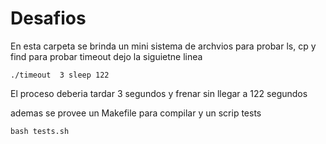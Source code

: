 # Desafios

En esta carpeta se brinda un mini sistema de archvios para probar ls, cp y find
para probar timeout dejo la siguietne linea 

``` 
./timeout  3 sleep 122
```
El proceso deberia tardar 3 segundos y frenar sin llegar a 122 segundos

ademas se provee un Makefile para compilar y un scrip tests
```
bash tests.sh 
```
